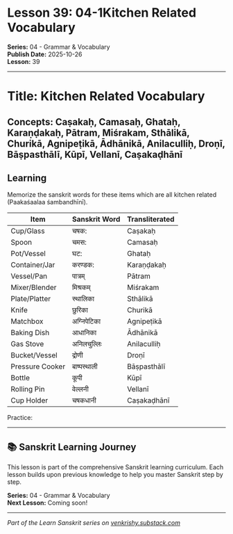 # Lesson 39: 04-1Kitchen Related Vocabulary

**Series:** 04 - Grammar & Vocabulary  
**Publish Date:** 2025-10-26  
**Lesson:** 39

---

# Title: Kitchen Related Vocabulary
## Concepts: Caṣakaḥ, Camasaḥ, Ghataḥ, Karaṇḍakaḥ, Pātram, Miśrakam, Sthālikā, Churikā, Agnipeṭikā, Ādhānikā, Anilaculliḥ, Droṇī, Bāṣpasthālī, Kūpī, Vellanī, Caṣakaḍhānī

## Learning

Memorize the sanskrit words for these items which are all kitchen related (Paakaśaalaa śambandhīnī).

| Item            | Sanskrit Word | Transliterated |
| --------------- | ------------- | -------------- |
| Cup/Glass       | चषक:          | Caṣakaḥ        |
| Spoon           | चमस:          | Camasaḥ        |
| Pot/Vessel      | घट:           | Ghataḥ         |
| Container/Jar   | करण्डक:       | Karaṇḍakaḥ     |
| Vessel/Pan      | पात्रम्       | Pātram         |
| Mixer/Blender   | मिश्रकम्      | Miśrakam       |
| Plate/Platter   | स्थालिका      | Sthālikā       |
| Knife           | छुरिका        | Churikā        |
| Matchbox        | अग्निपेटिका   | Agnipeṭikā     |
| Baking Dish     | आधानिका       | Ādhānikā       |
| Gas Stove       | अनिलचुल्लिः   | Anilaculliḥ    |
| Bucket/Vessel   | द्रोणी        | Droṇī          |
| Pressure Cooker | बाष्पस्थाली   | Bāṣpasthālī    |
| Bottle          | कूपी          | Kūpī           |
| Rolling Pin     | वेल्लनी       | Vellanī        |
| Cup Holder      | चषकधानी       | Caṣakaḍhānī    |

Practice:

---

## 📚 Sanskrit Learning Journey

This lesson is part of the comprehensive Sanskrit learning curriculum. Each lesson builds upon previous knowledge to help you master Sanskrit step by step.

**Series:** 04 - Grammar & Vocabulary  
**Next Lesson:** Coming soon!

---
*Part of the Learn Sanskrit series on [venkrishy.substack.com](https://venkrishy.substack.com/s/learn_sanskrit)*
